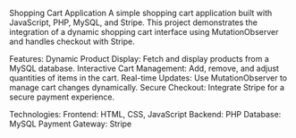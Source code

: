 Shopping Cart Application
A simple shopping cart application built with JavaScript, PHP, MySQL, and Stripe. This project demonstrates the integration of a dynamic shopping cart interface using MutationObserver and handles checkout with Stripe.

Features:
Dynamic Product Display: Fetch and display products from a MySQL database.
Interactive Cart Management: Add, remove, and adjust quantities of items in the cart.
Real-time Updates: Use MutationObserver to manage cart changes dynamically.
Secure Checkout: Integrate Stripe for a secure payment experience.


Technologies:
Frontend: HTML, CSS, JavaScript
Backend: PHP
Database: MySQL
Payment Gateway: Stripe
